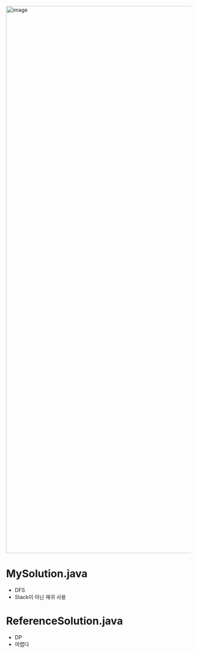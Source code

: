 <img width="1492" alt="image" src="https://user-images.githubusercontent.com/48542327/91673135-99a65980-eb6d-11ea-8eba-4c88b8a42658.png">

# MySolution.java
* DFS
* Stack이 아닌 재귀 사용

# ReferenceSolution.java
* DP
* 어렵다
